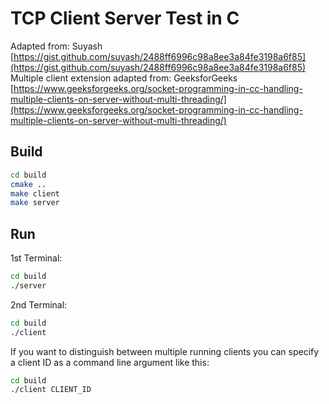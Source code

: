 # TCP Client Server Test in C
Adapted from: Suyash [https://gist.github.com/suyash/2488ff6996c98a8ee3a84fe3198a6f85](https://gist.github.com/suyash/2488ff6996c98a8ee3a84fe3198a6f85)  
Multiple client extension adapted from: GeeksforGeeks [https://www.geeksforgeeks.org/socket-programming-in-cc-handling-multiple-clients-on-server-without-multi-threading/](https://www.geeksforgeeks.org/socket-programming-in-cc-handling-multiple-clients-on-server-without-multi-threading/)

## Build
```bash
cd build
cmake ..
make client
make server
```

## Run
1st Terminal:
```bash
cd build
./server
```

2nd Terminal:
```bash
cd build
./client
```
If you want to distinguish between multiple running clients you can specify a client ID as a command line argument like this:
```bash
cd build
./client CLIENT_ID
```
